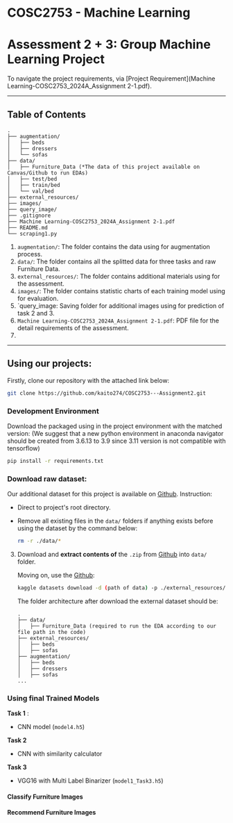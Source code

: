 # COSC2753 - Machine Learning 
# Assessment 2 + 3: Group Machine Learning Project

To navigate the project requirements, via [Project Requirement](Machine Learning-COSC2753_2024A_Assignment 2-1.pdf).

---


## Table of Contents


```
.
├── augmentation/
│   ├── beds 
│   ├── dressers
│   └── sofas
├── data/
│   ├── Furniture_Data (*The data of this project available on Canvas/Github to run EDAs)
│   ├── test/bed 
│   ├── train/bed
│   └── val/bed
├── external_resources/
├── images/
├── query_image/
├── .gitignore
├── Machine Learning-COSC2753_2024A_Assignment 2-1.pdf
├── README.md
└── scraping1.py
```

1. `augmentation/`: The folder contains the data using for augmentation process.
2. `data/`: The folder contains all the splitted data for three tasks and raw Furniture Data.
3. `external_resources/`: The folder contains additional materials using for the assessment.
4. `images/`: The folder contains statistic charts of each training model using for evaluation.
5. `query_image: Saving folder for additional images using for prediction of task 2 and 3.
6. `Machine Learning-COSC2753_2024A_Assignment 2-1.pdf`: PDF file for the detail requirements of the assessment.
7. ` `

---


## Using our projects: 
Firstly, clone our repository with the attached link below:

```bash
git clone https://github.com/kaito274/COSC2753---Assignment2.git
```


### Development Environment
Download the packaged using in the project environment with the matched version:
(We suggest that a new python environment in anaconda navigator should be created from 3.6.13 to 3.9 since 3.11 version is not compatible with tensorflow)

```bash
pip install -r requirements.txt
```

### Download raw dataset:
Our additional dataset for this project is available on [Github](https://github.com/DarcieNg/ML-Assignment-2-Dataset). Instruction:
- Direct to project's root directory.
- Remove all existing files in the `data/` folders if anything exists before using the dataset by the command below:

    ```bash
    rm -r ./data/*
    ```
3. Download and **extract contents of** the `.zip` from [Github](https://github.com/DarcieNg/ML-Assignment-2-Dataset) into `data/` folder.

   Moving on, use the [Github](https://github.com/DarcieNg/ML-Assignment-2-Dataset):

    ```bash
    kaggle datasets download -d (path of data) -p ./external_resources/ --unzip
    ```
   
    The folder architecture after download the external dataset should be:
    
    ```
    .
    ├── data/
    │   ├── Furniture_Data (required to run the EDA according to our file path in the code)
    ├── external_resources/
    │   ├── beds 
    │   ├── sofas
    ├── augmentation/
    │   ├── beds 
    │   ├── dressers 
    │   ├── sofas 
    ...
    ```
### Using final Trained Models

**Task 1** : 
- CNN model (`model4.h5`)

**Task 2** 
- CNN with similarity calculator

**Task 3**
- VGG16 with Multi Label Binarizer (`model1_Task3.h5`)

            
#### Classify Furniture Images


#### Recommend Furniture Images

